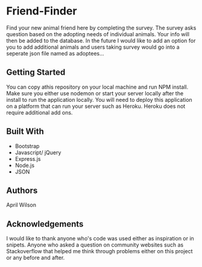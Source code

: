 # Friend-Finder
Find your new animal friend here by completing the survey. The survey asks question based on the adopting needs of individual animals. Your info will then be added to the database. In the future I would like to add an option for you to add additional animals and users taking survey would go into a seperate json file named as adoptees...

## Getting Started
You can copy athis repository on your local machine and run NPM install. Make sure you either use nodemon or start your server locally after the install to run the application locally. You will need to deploy this application on a platform that can run your server such as Heroku. Heroku does not require additional add ons.

## Built With
 * Bootstrap
 * Javascript/ jQuery
 * Express.js
 * Node.js
 * JSON
 
 ## Authors
 April Wilson
 
 ## Acknowledgements
 I would like to thank anyone who's code was used either as inspiration or in snipets. Anyone who asked a question on community websites such as Stackoverflow that helped me think through problems either on this project or any before and after. 
